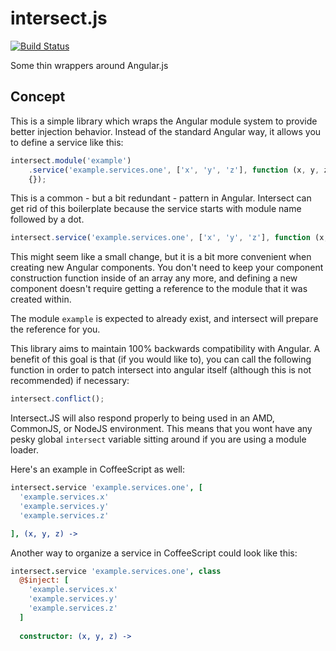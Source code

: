 intersect.js
============

[![Build Status](https://travis-ci.org/monokrome/intersect.js.svg?branch=master)](https://travis-ci.org/monokrome/intersect.js)

Some thin wrappers around Angular.js


Concept
-------

This is a simple library which wraps the Angular module system to provide
better injection behavior. Instead of the standard Angular way, it allows you
to define a service like this:

```javascript
intersect.module('example')
	.service('example.services.one', ['x', 'y', 'z'], function (x, y, z)
	{});
```

This is a common - but a bit redundant - pattern in Angular. Intersect can get
rid of this boilerplate because the service starts with module name followed by
a dot.

```javascript
intersect.service('example.services.one', ['x', 'y', 'z'], function (x, y, z) {});
```

This might seem like a small change, but it is a bit more convenient when
creating new Angular components. You don't need to keep your component
construction function inside of an array any more, and defining a new component
doesn't require getting a reference to the module that it was created within.

The module `example` is expected to already exist, and intersect will prepare
the reference for you.

This library aims to maintain 100% backwards compatibility with Angular. A
benefit of this goal is that (if you would like to), you can call the following
function in order to patch intersect into angular itself (although this is not
recommended) if necessary:

```javascript
intersect.conflict();
```

Intersect.JS will also respond properly to being used in an AMD, CommonJS, or
NodeJS environment. This means that you wont have any pesky global `intersect`
variable sitting around if you are using a module loader.

Here's an example in CoffeeScript as well:

```coffee
intersect.service 'example.services.one', [
  'example.services.x'
  'example.services.y'
  'example.services.z'

], (x, y, z) ->
```

Another way to organize a service in CoffeeScript could look like this:

```coffee
intersect.service 'example.services.one', class
  @$inject: [
    'example.services.x'
    'example.services.y'
    'example.services.z'
  ]
  
  constructor: (x, y, z) ->
```
